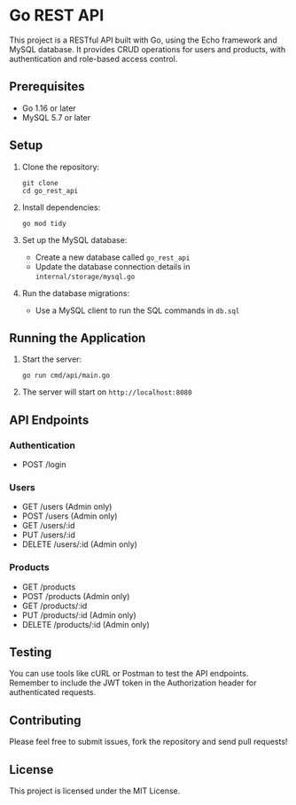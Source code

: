 # Go REST API

This project is a RESTful API built with Go, using the Echo framework and MySQL database. It provides CRUD operations for users and products, with authentication and role-based access control.

## Prerequisites

- Go 1.16 or later
- MySQL 5.7 or later

## Setup

1. Clone the repository:

   ```
   git clone
   cd go_rest_api
   ```

2. Install dependencies:

   ```
   go mod tidy
   ```

3. Set up the MySQL database:

   - Create a new database called `go_rest_api`
   - Update the database connection details in `internal/storage/mysql.go`

4. Run the database migrations:
   - Use a MySQL client to run the SQL commands in `db.sql`

## Running the Application

1. Start the server:

   ```
   go run cmd/api/main.go
   ```

2. The server will start on `http://localhost:8080`

## API Endpoints

### Authentication

- POST /login

### Users

- GET /users (Admin only)
- POST /users (Admin only)
- GET /users/:id
- PUT /users/:id
- DELETE /users/:id (Admin only)

### Products

- GET /products
- POST /products (Admin only)
- GET /products/:id
- PUT /products/:id (Admin only)
- DELETE /products/:id (Admin only)

## Testing

You can use tools like cURL or Postman to test the API endpoints. Remember to include the JWT token in the Authorization header for authenticated requests.

## Contributing

Please feel free to submit issues, fork the repository and send pull requests!

## License

This project is licensed under the MIT License.
